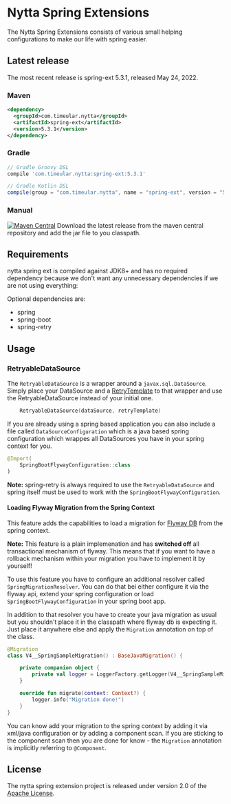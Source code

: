 # Nytta Spring Extensions

The Nytta Spring Extensions consists of various small helping configurations to make our
life with spring easier.

## Latest release

The most recent release is spring-ext 5.3.1, released May 24, 2022.

### Maven

```xml
<dependency>
  <groupId>com.timeular.nytta</groupId>
  <artifactId>spring-ext</artifactId>
  <version>5.3.1</version>
</dependency>
```

### Gradle

```gradle
// Gradle Groovy DSL
compile 'com.timeular.nytta:spring-ext:5.3.1'

// Gradle Kotlin DSL
compile(group = "com.timeular.nytta", name = "spring-ext", version = "5.3.1")
```

### Manual

[![Maven Central](https://maven-badges.herokuapp.com/maven-central/com.timeular.nytta/spring-ext/badge.svg)](https://maven-badges.herokuapp.com/maven-central/com.timeular.nytta/spring-ext/badge.svg)
Download the latest release from the maven central repository and add the jar file to you classpath.

## Requirements

nytta spring ext is compiled against JDK8+ and has no required dependency because we don't want
any unnecessary dependencies if we are not using everything:

Optional dependencies are:

- spring
- spring-boot
- spring-retry

## Usage

### RetryableDataSource

The `RetryableDataSource` is a wrapper around a `javax.sql.DataSource`. Simply place your DataSource
and a [RetryTemplate](https://github.com/spring-projects/spring-retry) to that wrapper and use the
RetryableDataSource instead of your initial one.

```kotlin
    RetryableDataSource(dataSource, retryTemplate)
```

If you are already using a spring based application you can also include a file called `DataSourceConfiguration`
which is a java based spring configuration which wrappes all DataSources you have in your spring context
for you.

```kotlin
@Import(
    SpringBootFlywayConfiguration::class
)
```

**Note:** spring-retry is always required to use the `RetryableDataSource` and spring itself must be used to work with
the `SpringBootFlywayConfiguration`.

#### Loading Flyway Migration from the Spring Context

This feature adds the capabilities to load a migration for [Flyway DB](https://flywaydb.org/) from the spring context.

**Note:** This feature is a plain implemenation and has **switched off** all transactional mechanism of flyway. This means
that if you want to have a rollback mechanism within your migration you have to implement it by yourself!

To use this feature you have to configure an additional resolver called `SpringMigrationResolver`. You can do that bei either
configure it via the flyway api, extend your spring configuration or load `SpringBootFlywayConfiguration` in your spring boot app.

In addition to that resolver you have to create your java migration as usual but you shouldn't place it in the classpath where
flyway db is expecting it. Just place it anywhere else and apply the `Migration` annotation on top of the class.

```kotlin
@Migration
class V4__SpringSampleMigration() : BaseJavaMigration() {

    private companion object {
        private val logger = LoggerFactory.getLogger(V4__SpringSampleMigration::class.java)
    }

    override fun migrate(context: Context?) {
        logger.info("Migration done!")
    }
}
```

You can know add your migration to the spring context by adding it via xml/java configuration or by adding a component scan. If you
are sticking to the component scan then you are done for know - the `Migration` annotation is implicitly referring to `@Component`.

## License

The nytta spring extension project is released under version 2.0 of the [Apache License][].

[apache license]: http://www.apache.org/licenses/LICENSE-2.0
